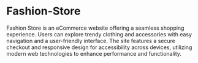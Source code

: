 # Fashion-Store
Fashion Store is an eCommerce website offering a seamless shopping experience. Users can explore trendy clothing and accessories with easy navigation and a user-friendly interface. The site features a secure checkout and responsive design for accessibility across devices, utilizing modern web technologies to enhance performance and functionality.
